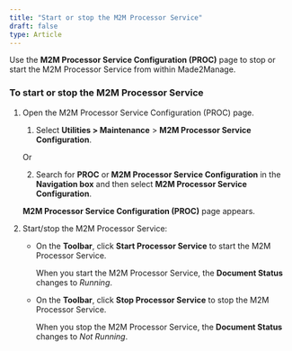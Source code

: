 ```yaml
---
title: "Start or stop the M2M Processor Service"
draft: false
type: Article 
---
```


Use the **M2M Processor Service Configuration (PROC)** page to stop or start the M2M Processor Service from within Made2Manage.

### To start or stop the M2M Processor Service

1. Open the M2M Processor Service Configuration (PROC) page.

    1. Select **Utilities > Maintenance** > **M2M Processor Service Configuration**.

    Or

    2. Search for **PROC** or **M2M Processor Service Configuration** in the **Navigation box** and then select **M2M Processor Service Configuration**.

    **M2M Processor Service Configuration (PROC)** page appears.

2. Start/stop the M2M Processor Service:

    - On the **Toolbar**, click **Start Processor Service** to start the M2M Processor Service.

        When you start the M2M Processor Service, the **Document Status** changes to *Running*.

    - On the **Toolbar**, click **Stop Processor Service** to stop the M2M Processor Service.

        When you stop the M2M Processor Service, the **Document Status** changes to *Not Running*.



​